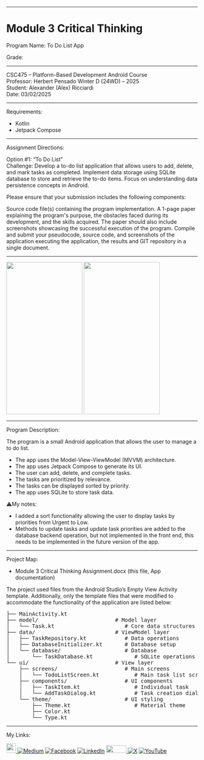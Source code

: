 ﻿-----------------------------------------------------------------------------------------------------------------------------
# Module 3 Critical Thinking 
Program Name: To Do List App

Grade: 

-----------------------------------------------------------------------------------------------------------------------------

CSC475 – Platform-Based Development Android Course  
Professor: Herbert Pensado
Winter D (24WD) – 2025   
Student: Alexander (Alex) Ricciardi   
Date: 03/02/2025   

-----------------------------------------------------------------------------------------------------------------------------

Requirements:  
- Kotlin
- Jetpack Compose 

-----------------------------------------------------------------------------------------------------------------------------

Assignment Directions:  

Option #1: “To Do List”   
Challenge: Develop a to-do list application that allows users to add, delete, and mark tasks as completed. Implement data storage using SQLite database to store and retrieve the to-do items. Focus on understanding data persistence concepts in Android.

Please ensure that your submission includes the following components:

Source code file(s) containing the program implementation.
A 1-page paper explaining the program's purpose, the obstacles faced during its development, and the skills acquired. The paper should also include screenshots showcasing the successful execution of the program.
Compile and submit your pseudocode, source code, and screenshots of the application executing the application, the results and GIT repository in a single document.

-----------------------------------------------------------------------------------------------------------------------------

<img width="200" height="400" src="https://github.com/user-attachments/assets/f3bf6bb7-3438-4d3b-af59-c53f9d9b7a0c">
<img width="200" height="400" src="https://github.com/user-attachments/assets/198d2ae2-81f5-465f-b0df-e827a1169199">

-----------------------------------------------------------------------------------------------------------------------------

Program Description:

The program is a small Android application that allows the user to manage a to do list.  
- The app uses the Model-View-ViewModel (MVVM) architecture.
- The app uses Jetpack Compose to generate its UI.
- The user can add, delete, and complete tasks.
- The tasks are prioritized by relevance.
- The tasks can be displayed sorted by priority.
- The app uses SQLite to store task data.

⚠️My notes:

- I added a sort functionality allowing the user to display tasks by priorities from Urgent to Low.
- Methods to update tasks and update task priorities are added to the database backend operation, but not implemented in the front end, this needs to be implemented in the future version of the app.  

-----------------------------------------------------------------------------------------------------------------------------

Project Map:

-	Module 3 Critical Thinking Assignment.docx (this file, App documentation)

The project used files from the Android Studio’s Empty View Activity template. Additionally, only the template files that were modified to accommodate the functionality of the application are listed below: 

<pre>
├── MainActivity.kt
├── model/                        # Model layer
│   └── Task.kt                      # Core data structures
├── data/                         # ViewModel layer
│   ├── TaskRepository.kt            # Data operations
│   ├── DatabaseInitializer.kt       # Database setup
│   └── database/                    # Database 
│       └── TaskDatabase.kt             # SQLite operations
└── ui/                           # View layer
    ├── screens/                     # Main screens
    │   └── TodoListScreen.kt           # Main task list screen
    ├── components/                  # UI components
    │   ├── TaskItem.kt                 # Individual task 
    │   └── AddTaskDialog.kt            # Task creation dialog
    └── theme/                       # UI styling
        ├── Theme.kt                    # Material theme 
        ├── Color.kt               
        └── Type.kt     </pre>

-----------------------------------------------------------------------------------------------------------------------------

My Links:   

<span><a href="https://www.alexomegapy.com" target="_blank"><img width="25" height="25" src="https://github.com/user-attachments/assets/a8e0ea66-5d8f-43b3-8fff-2c3d74d57f53"></span>    [![Medium](https://img.shields.io/badge/Medium-12100E?style=for-the-badge&logo=medium&logoColor=whit)](https://medium.com/@alex.omegapy)    [![Facebook](https://img.shields.io/badge/Facebook-%231877F2.svg?logo=Facebook&logoColor=white)](https://www.facebook.com/profile.php?id=100089638857137)    [![LinkedIn](https://img.shields.io/badge/LinkedIn-%230077B5.svg?logo=linkedin&logoColor=white)](https://linkedin.com/in/alex-ricciardi)    <span><a href="https://www.threads.net/@alexomegapy?hl=en" target="_blank"><img width="53" height="20" src="https://github.com/user-attachments/assets/58c9e833-4501-42e4-b4fe-39ffafba99b2"></span>    [![X](https://img.shields.io/badge/X-black.svg?logo=X&logoColor=white)](https://x.com/AlexOmegapy)    [![YouTube](https://img.shields.io/badge/YouTube-%23FF0000.svg?logo=YouTube&logoColor=white)](https://www.youtube.com/channel/UC4rMaQ7sqywMZkfS1xGh2AA) 

